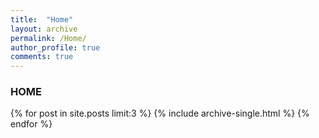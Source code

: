 ```yaml
---
title:  "Home"
layout: archive
permalink: /Home/
author_profile: true
comments: true
---
```


### HOME

{% for post in site.posts limit:3 %}
  {% include archive-single.html %}
{% endfor %}